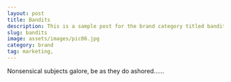```yaml
---
layout: post
title: Bandits
description: This is a sample post for the brand category titled bandits, about a nonsensical subject.
slug: bandits
image: assets/images/pic06.jpg
category: brand
tag: marketing,
---
```


Nonsensical subjects galore, be as they do ashored......
